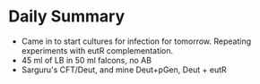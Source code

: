 # Daily Summary

- Came in to start cultures for infection for tomorrow. Repeating experiments with eutR complementation. 
- 45 ml of LB in 50 ml falcons, no AB
- Sarguru's CFT/Deut, and mine Deut+pGen, Deut + eutR
